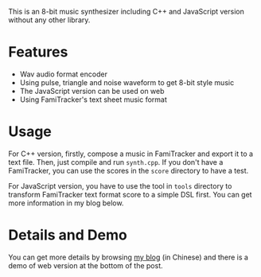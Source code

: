 This is an 8-bit music synthesizer including C++ and JavaScript version without any other library.

# Features

* Wav audio format encoder
* Using pulse, triangle and noise waveform to get 8-bit style music
* The JavaScript version can be used on web
* Using FamiTracker's text sheet music format

# Usage

For C++ version, firstly, compose a music in FamiTracker and export it to a text file. Then, just compile and run `synth.cpp`. If you don't have a FamiTracker, you can use the scores in the `score` directory to have a test.

For JavaScript version, you have to use the tool in `tools` directory to transform FamiTracker text format score to a simple DSL first. You can get more information in my blog below.

# Details and Demo

You can get more details by browsing [my blog](https://fanzheng.org/archives/37) (in Chinese) and there is a demo of web version at the bottom of the post.
